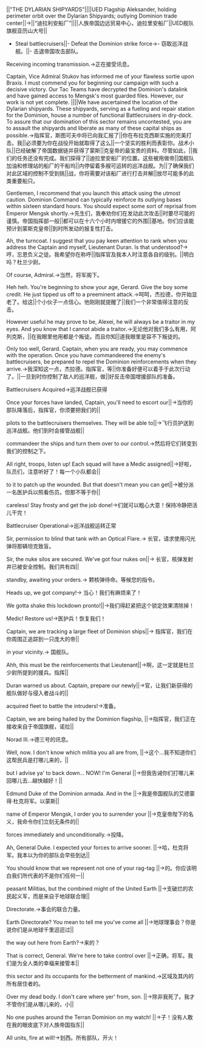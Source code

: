 ||"THE DYLARIAN SHIPYARDS"||||UED Flagship Aleksander, holding perimeter orbit over the Dylarian Shipyards; outlying Dominion trade center||->||“迪拉利安船厂”||||人族帝国边远贸易中心，迪拉里安船厂||UED舰队旗舰亚历山大号||

- Steal battlecruisers||- Defeat the Dominion strike force->- 窃取巡洋战舰。||- 击退帝国攻击部队。

Receiving incoming transmission.->正在接受讯息。

Captain, Vice Admiral Stukov has informed me of your flawless sortie upon Braxis. I must commend you for beginning our campaign with such a decisive victory. Our Tac Teams have decrypted the Dominion's datalink and have gained access to Mengsk's most guarded files. However, our work is not yet complete. ||||We have ascertained the location of the Dylarian shipyards. These shipyards, serving as a fueling and repair station for the Dominion, house a number of functional Battlecruisers in dry-dock. To assure that our domination of this sector remains uncontested, you are to assault the shipyards and liberate as many of these capital ships as possible.->指挥官，斯图可夫中将已向我汇报了||你在布拉克西斯实施的完美打击。我||必须要为你在战役开始就取得了这么||一个坚实的胜利而表彰你。战术小队||已经破解了帝国数据链并获得了蒙斯||克皇帝的最宝贵的资料。尽管如此，||我们的任务还没有完成。我们探得了||迪拉里安船厂的位置。这些被用做帝||国舰队加油和修理站的船厂的干船坞||内停留着多艘可运转的巡洋战舰。为||了确保我们对此区域的控制不受到挑||战，你将需要对该船厂进行打击并解||放尽可能多的此类重要船只。

Gentlemen, I recommend that you launch this attack using the utmost caution. Dominion Command can typically reinforce its outlying bases within sixteen standard hours. You should expect some sort of reprisal from Emperor Mengsk shortly.->先生们，我奉劝你们在发动此次攻击||时要尽可能的谨慎。帝国指挥部一般||都可以在十六个小时内增援它的外围||基地。你们应该能预计到蒙斯克皇帝||到时所发动的报复性打击。

Ah, the turncoat. I suggest that you pay keen attention to rank when you address the Captain and myself, Lieutenant Duran. Is that understood?->哼，忘恩负义之徒。我希望你在称呼||指挥官及我本人时注意各自的级别。||明白吗？杜兰少尉。

Of course, Admiral.->当然，将军阁下。

Heh heh. You're beginning to show your age, Gerard. Give the boy some credit. He just tipped us off to a preeminent attack.->呵呵，杰拉德，你开始显老了。给这||个小伙子一点信心。他刚刚就提醒了||我们一个非常值得注意的反击。

However useful he may prove to be, Alexei, he will always be a traitor in my eyes. And you know that I cannot abide a traitor.->无论他对我们多么有用，阿列克斯，||在我眼里他用都是个叛徒。而且你知||道我眼里是容不下叛徒的。

Only too well, Gerard. Captain, when you are ready, you may commence with the operation. Once you have commandeered the enemy's battlecruisers, be prepared to repel the Dominion reinforcements when they arrive.->我深知这一点，杰拉德。指挥官，等||你准备好便可以着手于此次行动了。||一旦到时你控制了敌人的巡洋舰，做||好反击帝国增援部队的准备。

Battlecruisers Acquired->巡洋战舰已获得

Once your forces have landed, Captain, you'll need to escort our||->当你的部队降落后，指挥官，你须要把我们的||

pilots to the battlecruisers themselves. They will be able to||->飞行员护送到巡洋战舰。他们到时会接管战舰||

commandeer the ships and turn them over to our control.->然后将它们转变到我们的控制之下。

All right, troops, listen up! Each squad will have a Medic assigned||->好啦，队员们，注意听好了！每一个小队都会||

to it to patch up the wounded. But that doesn't mean you can get||->被分派一名医护兵以照看伤员。但那不等于你||

careless! Stay frosty and get the job done!->们就可以粗心大意！保持冷静把活儿干完！

Battlecruiser Operational->巡洋战舰运转正常

 Sir, permission to blind that tank with an Optical Flare.-> 长官，请求使用闪光弹将那辆坦克致盲。

 Sir, the nuke silos are secured. We've got four nukes on||-> 长官，核弹发射井已被安全控制。我们共有四||

 standby, awaiting your orders.-> 颗核弹待命。等候您的指令。

 Heads up, we got company!-> 当心！我们有麻烦来了！

We gotta shake this lockdown pronto!||->我们得赶紧把这个锁定效果清除掉！

Medic! Restore us!->医护兵！恢复我们！

 Captain, we are tracking a large fleet of Dominion ships||-> 指挥官，我们在你周围正追踪到一只庞大的帝||

 in your vicinity.-> 国舰队。

Ahh, this must be the reinforcements that Lieutenant||->啊，这一定就是杜兰少尉所提到的援兵。指挥||

Duran warned us about. Captain, prepare our newly||->官，让我们新获得的舰队做好与侵入者战斗的||

acquired fleet to battle the intruders!->准备。

Captain, we are being hailed by the Dominion flagship, ||->指挥官，我们正在接收来自于帝国旗舰，诺拉||

Norad III.->德三号的讯息。

Well, now. I don't know which militia you all are from, ||->这个…我不知道你们这帮民兵是打哪儿来的，||

but I advise ya' to back down... NOW! I'm General ||->但我告诫你们打哪儿来回哪儿去…越快越好！||

Edmund Duke of the Dominion armada. And in the ||->我是帝国舰队的艾德蒙得·杜克将军。以蒙斯||

name of Emperor Mengsk, I order you to surrender your ||->克皇帝陛下的名义，我命令你们立刻无条件的||

forces immediately and unconditionally.->投降。

Ah, General Duke. I expected your forces to arrive sooner. ||->哈，杜克将军。我本以为你的部队会早些到达||

You should know that we represent not one of your rag-tag ||->的。你应该明白我们所代表的不是你们任何一||

peasant Militias, but the combined might of the United Earth ||->支破烂的农民起义军，而是来自于地球联合理||

Directorate.->事会的联合力量。

Earth Directorate? You mean to tell me you've come all ||->地球理事会？你是说你们是从地球千里迢迢过||

the way out here from Earth?->来的？

That is correct, General. We're here to take control over ||->正确，将军。我们是为全人类的幸福来接管本||

this sector and its occupants for the betterment of mankind.->区域及其内的所有居住者的。

Over my dead body. I don't care where yer' from, son. ||->除非我死了。我才不管你们是从哪儿来的，小||

No one pushes around the Terran Dominion on my watch! ||->子！没有人敢在我的眼皮底下对人族帝国指东||

All units, fire at will!->划西。所有部队，开火！

